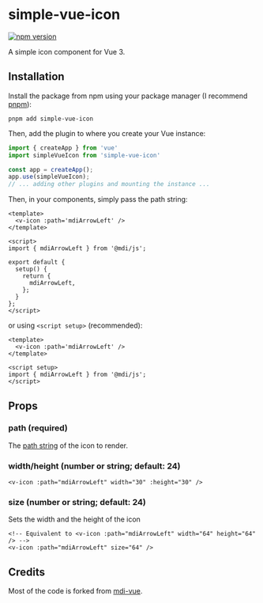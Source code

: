# simple-vue-icon

[![npm version](https://badge.fury.io/js/simple-vue-icon.svg)](https://badge.fury.io/js/simple-vue-icon)

A simple icon component for Vue 3.

## Installation

Install the package from npm using your package manager (I recommend [pnpm](https://pnpm.io/)):

```shell
pnpm add simple-vue-icon
```

Then, add the plugin to where you create your Vue instance:

```typescript
import { createApp } from 'vue'
import simpleVueIcon from 'simple-vue-icon'

const app = createApp();
app.use(simpleVueIcon);
// ... adding other plugins and mounting the instance ...
```

Then, in your components, simply pass the path string:

```vue
<template>
  <v-icon :path='mdiArrowLeft' />
</template>

<script>
import { mdiArrowLeft } from '@mdi/js';

export default {
  setup() {
    return {
      mdiArrowLeft,
    };
  }
};
</script>
```

or using `<script setup>` (recommended):

```vue
<template>
  <v-icon :path='mdiArrowLeft' />
</template>

<script setup>
import { mdiArrowLeft } from '@mdi/js';
</script>
```

## Props

### path (required)

The [path string](https://developer.mozilla.org/en-US/docs/Web/SVG/Attribute/d) of the icon to render.

### width/height (number or string; default: 24)

```vue
<v-icon :path="mdiArrowLeft" width="30" :height="30" />
```

### size (number or string; default: 24)

Sets the width and the height of the icon

```vue
<!-- Equivalent to <v-icon :path="mdiArrowLeft" width="64" height="64" /> -->
<v-icon :path="mdiArrowLeft" size="64" />
```

## Credits

Most of the code is forked from [mdi-vue](https://github.com/therufa/mdi-vue).
